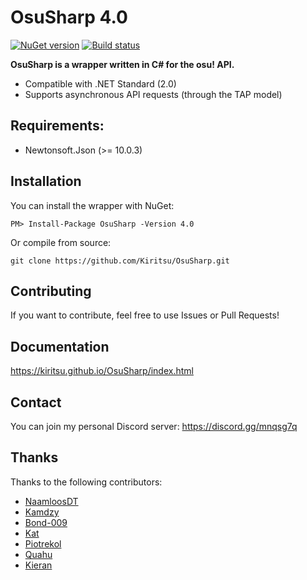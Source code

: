 # OsuSharp 4.0

[![NuGet version](https://badge.fury.io/nu/OsuSharp.svg)](https://badge.fury.io/nu/OsuSharp)
[![Build status](https://ci.appveyor.com/api/projects/status/jhrtfqgrhidw331x?svg=true)](https://ci.appveyor.com/project/Kiritsu/osusharp)

**OsuSharp is a wrapper written in C# for the osu! API.**

- Compatible with .NET Standard (2.0)
- Supports asynchronous API requests (through the TAP model)

## Requirements:

- Newtonsoft.Json (>= 10.0.3)

## Installation

You can install the wrapper with NuGet:

```
PM> Install-Package OsuSharp -Version 4.0
```

Or compile from source:

```git
git clone https://github.com/Kiritsu/OsuSharp.git
```

## Contributing

If you want to contribute, feel free to use Issues or Pull Requests!

## Documentation

https://kiritsu.github.io/OsuSharp/index.html

## Contact

You can join my personal Discord server: https://discord.gg/mnqsg7q

## Thanks

Thanks to the following contributors: 
- [NaamloosDT](https://github.com/NaamloosDT)
- [Kamdzy](https://github.com/Kamdzy)
- [Bond-009](https://github.com/Bond-009)
- [Kat](https://github.com/abyssal)
- [Piotrekol](https://github.com/Piotrekol)
- [Quahu](https://github.com/Quahu)
- [Kieran](https://github.com/k-boyle)